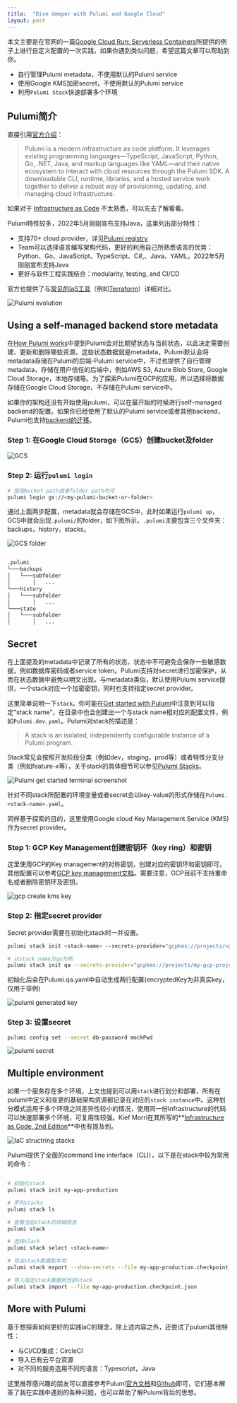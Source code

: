 ```yaml
---
title:  "Dive deeper with Pulumi and Google Cloud"
layout: post
---
```


本文主要是在官网的一篇[Google Cloud Run: Serverless Containers](https://www.pulumi.com/blog/google-cloud-run-serverless-containers/)所提供的例子上进行自定义配置的一次实践，如果你遇到类似问题，希望这篇文章可以帮助到你。

- 自行管理Pulumi metadata，不使用默认的Pulumi service
- 使用Google KMS加密secret，不使用默认的Pulumi service
- 利用`Pulumi Stack`快速部署多个环境


## Pulumi简介

直接引用[官方介绍](https://www.pulumi.com/docs/intro/concepts/)：

> Pulumi is a modern infrastructure as code platform. It leverages existing programming languages—TypeScript, JavaScript, Python, Go, .NET, Java, and markup languages like YAML—and their native ecosystem to interact with cloud resources through the Pulumi SDK. A downloadable CLI, runtime, libraries, and a hosted service work together to deliver a robust way of provisioning, updating, and managing cloud infrastructure.
> 

如果对于 [Infrastructure as Code](https://www.pulumi.com/what-is/what-is-infrastructure-as-code/) 不太熟悉，可以先去了解看看。

Pulumi特性较多，2022年5月刚刚宣布支持Java，这里列出部分特性：

- 支持70+ cloud provider，详见[Pulumi registry](https://www.pulumi.com/registry/)
- Team可以选择语言编写架构代码，更好的利用自己所熟悉语言的优势：Python、Go、JavaScript、TypeScript、C#,、Java、YAML，2022年5月刚刚宣布支持Java
- 更好与软件工程实践结合：modularity, testing, and CI/CD

官方也提供了与[常见的IaS工具](https://www.pulumi.com/docs/intro/vs/)（例如[Terraform](https://www.pulumi.com/docs/intro/vs/terraform/)）详细对比。

![Pulumi evolution](https://www.pulumi.com/blog/pulumi-universal-iac/pulumi-evolution.png)


## Using a self-managed backend store metadata

在[How Pulumi works](https://www.pulumi.com/docs/intro/concepts/how-pulumi-works/)中提到Pulumi会对比期望状态与当前状态，以此决定需要创建、更新和删除哪些资源。这些状态数据就是metadata，Pulumi默认会将metadata存储在Pulumi的后端-Pulumi service中，不过也提供了自行管理metadata，存储在用户信任的后端中，例如AWS S3, Azure Blob Store, Google Cloud Storage，本地存储等。为了探索Pulumi在GCP的应用，所以选择将数据存储在Google Cloud Storage，不存储在Pulumi service中。

如果你的架构还没有开始使用pulumi，可以在最开始的时候进行self-managed backend的配置。如果你已经使用了默认的Pulumi service或者其他backend，Pulumi也支持[backend的迁移](https://www.pulumi.com/docs/intro/concepts/state/#migrating-between-backends)。

### Step 1: 在Google Cloud Storage（GCS）创建bucket及folder

![GCS](/assets/img/gcs.png)

### Step 2: 运行`pulumi login`

```bash
# 使用bucket path或者folder path均可
pulumi login gs://<my-pulumi-bucket-or-folder>
```

通过上面两步配置，metadata就会存储在GCS中，此时如果运行`pulumi up`，GCS中就会出现`.pulumi/`的folder，如下图所示。`.pulumi`主要包含三个文件夹：backups，history，stacks。

![GCS folder](/assets/img/gcs-pulumi.png)

```bash

.pulumi   
└───backups
│   └───subfolder
│       │   ...
└───history
│   └───subfolder
│       │   ...
└───state
│   └───subfolder
│       │   ...
```

## Secret

在上面提及的metadata中记录了所有的状态，状态中不可避免会保存一些敏感数据，例如数据库密码或者service token。Pulumi支持对secret进行加密保护，从而在状态数据中避免以明文出现。与metadata类似，默认使用Pulumi service提供，一个stack对应一个加密密钥，同时也支持指定secret provider。

这里简单说明一下`stack`。你可能在[Get started with Pulumi](https://www.pulumi.com/docs/get-started/gcp/create-project/)中注意到可以指定“stack name”，在目录中也会创建出一个与stack name相对应的配置文件，例如`Pulumi.dev.yaml`。Pulumi对stack的描述是：

> A stack is an isolated, independently configurable instance of a Pulumi program.
> 

Stack常见会按照开发阶段分类（例如dev，staging，prod等）或者特性分支分类（例如feature-x等），关于stack的具体细节可以参见[Pulumi Stacks](https://www.pulumi.com/docs/intro/concepts/stack/)。

![Pulumi get started terminal screenshot](/assets/img/console-pulumi-new-stack.png)

针对不同stack所配置的环境变量或者secret会以key-value的形式存储在`Pulumi.<stack-name>.yaml`。

同样基于探索的目的，这里使用Google cloud Key Management Service (KMS)作为secret provider。

### Step 1: GCP Key Management创建密钥环（key ring）和密钥

这里使用GCP的Key management的对称密钥，创建对应的密钥环和密钥即可，其他配置可以参考[GCP key management文档](https://cloud.google.com/kms/docs/creating-keys)。需要注意，GCP目前不支持重命名或者删除密钥环及密钥。

![gcp create kms key](/assets/img/gcp-kms-create-key.png)

### Step 2: 指定secret provider

Secret provider需要在初始化stack时一并设置。

```bash
pulumi stack init <stack-name> --secrets-provider="gcpkms://projects/<gcp-project-id>/locations/<key-location>/keyRings/<key-ring-name>/cryptoKeys/<key-name>"

# 以stack name为qa为例
pulumi stack init qa --secrets-provider="gcpkms://projects/my-gcp-project/locations/global/keyRings/pulumi-kms-ring-name/cryptoKeys/pulumi-kms-key-name"
```

初始化后会在Pulumi.qa.yaml中自动生成两行配置(encryptedKey为非真实key，仅用于举例)

![pulumi generated key](/assets/img/vscode-kms-provider.jpg)

### Step 3: 设置secret

```bash
pulumi config set --secret db-password mockPwd
```

![pulumi secret](/assets/img/vscode-kms-secret.jpg)

## Multiple environment

如果一个服务存在多个环境，上文也提到可以用`stack`进行划分和部署，所有在pulumi中定义和变更的基础架构资源都记录在对应的`stack instance`中。这种划分模式适用于多个环境之间差异性较小的情况，使用同一份Infrastructure的代码可以快速部署多个环境，可复用性较强。Kief Morri在其所写的**[Infrastructure as Code, 2nd Edition](https://www.oreilly.com/library/view/infrastructure-as-code/9781098114664/)**中也有提及到。

![IaC structring stacks](/assets/img/book-iac-env.png)

Pulumi提供了全面的command line interface（CLI），以下是在stack中较为常用的命令：

```bash

# 初始化stack
pulumi stack init my-app-production

# 罗列stacks
pulumi stack ls

# 查看当前stack的详细信息
pulumi stack

# 选择slack
pulumi stack select <stack-name>

# 导出stack数据到本地
pulumi stack export --show-secrets --file my-app-production.checkpoint.json

# 导入指定stack数据到当前stack
pulumi stack import --file my-app-production.checkpoint.json
```

## More with Pulumi

基于想探索如何更好的实践IaC的理念，除上述内容之外，还尝试了pulumi其他特性：

- 与CI/CD集成：CircleCI
- 导入已有云平台资源
- 对不同的服务选用不同的语言：Typescript，Java

这里推荐感兴趣的朋友可以直接参考Pulumi[官方文档](https://www.pulumi.com/docs/)和[Github](https://github.com/pulumi/pulumi)即可，它们基本解答了我在实践中遇到的各种问题，也可以帮助了解Pulumi背后的思想。